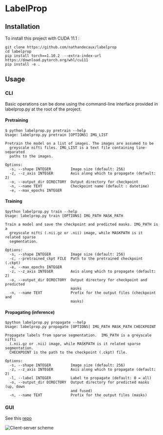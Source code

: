 # LabelProp

## Installation

To install this project with CUDA 11.1 :

    git clone https://github.com/nathandecaux/labelprop
    cd labelprop
    pip install torch==1.10.2  --extra-index-url https://download.pytorch.org/whl/cu111
    pip install -e .

## Usage

### CLI

Basic operations can be done using the command-line interface provided in labelprop.py at the root of the project.

#### Pretraining

    $ python labelprop.py pretrain --help
    Usage: labelprop.py pretrain [OPTIONS] IMG_LIST

    Pretrain the model on a list of images. The images are assumed to be
      greyscale nifti files. IMG_LIST is a text file containing line-separated
      paths to the images.

    Options:
      -s, --shape INTEGER         Image size (default: 256)
      -z, --z_axis INTEGER        Axis along which to propagate (default: 2)
      -o, --output_dir DIRECTORY  Output directory for checkpoint
      -n, --name TEXT             Checkpoint name (default : datetime)
      -e, --max_epochs INTEGER

#### Training

    $python labelprop.py train --help
    Usage: labelprop.py train [OPTIONS] IMG_PATH MASK_PATH

    Train a model and save the checkpoint and predicted masks. IMG_PATH is a
      greyscale nifti (.nii.gz or .nii) image, while MASKPATH is it related sparse
      segmentation.

    Options:
      -s, --shape INTEGER         Image size (default: 256)
      -c, --pretrained_ckpt FILE  Path to the pretrained checkpoint (.ckpt)
      -e, --max_epochs INTEGER
      -z, --z_axis INTEGER        Axis along which to propagate (default: 2)
      -o, --output_dir DIRECTORY  Output directory for checkpoint and predicted
                                  masks
      -n, --name TEXT             Prefix for the output files (checkpoint and
                                  masks)

#### Propagating (inference)

    $python labelprop.py propagate --help
    Usage: labelprop.py propagate [OPTIONS] IMG_PATH MASK_PATH CHECKPOINT

    Propagate labels from sparse segmentation.  IMG_PATH is a greyscale nifti
      (.nii.gz or .nii) image, while MASKPATH is it related sparse segmentation.
      CHECKPOINT is the path to the checkpoint (.ckpt) file.

    Options:
      -s, --shape INTEGER         Image size (default: 256)
      -z, --z_axis INTEGER        Axis along which to propagate (default: 2)
      -l, --label INTEGER         Label to propagate (default: 0 = all)
      -o, --output_dir DIRECTORY  Output directory for predicted masks (up, down
                                  and fused)
      -n, --name TEXT             Prefix for the output files (masks)

### GUI

See this [repo](https://github.com/nathandecaux/napari-labelprop)

![Client-server scheme](https://github.com/nathandecaux/labelprop.github.io/raw/main/client_server.drawio.svg)
